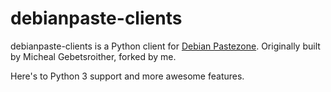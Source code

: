 # debianpaste-clients

debianpaste-clients is a Python client for [Debian Pastezone](https://paste.debian.net). Originally built by Micheal Gebetsroither, forked by me.

Here's to Python 3 support and more awesome features.
